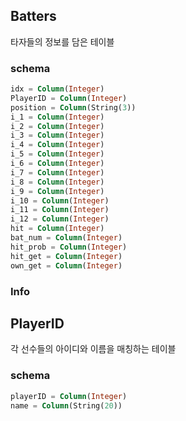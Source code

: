 ## Batters
타자들의 정보를 담은 테이블

### schema

```sql
idx = Column(Integer)
PlayerID = Column(Integer)
position = Column(String(3))
i_1 = Column(Integer)
i_2 = Column(Integer)
i_3 = Column(Integer)
i_4 = Column(Integer)
i_5 = Column(Integer)
i_6 = Column(Integer)
i_7 = Column(Integer)
i_8 = Column(Integer)
i_9 = Column(Integer)
i_10 = Column(Integer)
i_11 = Column(Integer)
i_12 = Column(Integer)
hit = Column(Integer)
bat_num = Column(Integer)
hit_prob = Column(Integer)
hit_get = Column(Integer)
own_get = Column(Integer)
```

### Info



## PlayerID
각 선수들의 아이디와 이름을 매칭하는 테이블

### schema
```sql
playerID = Column(Integer)
name = Column(String(20))
```
